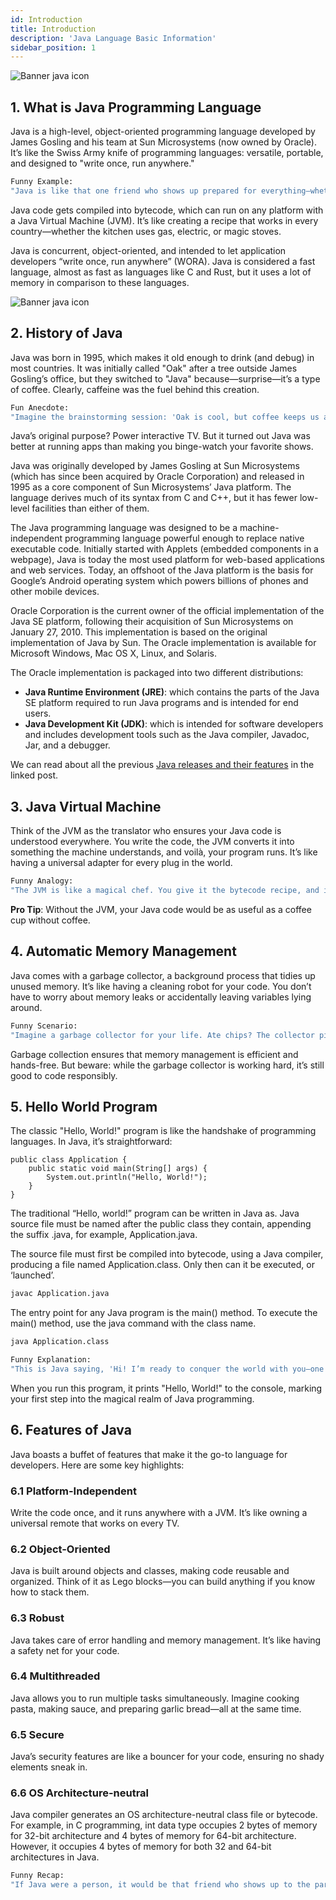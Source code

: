```yaml
---
id: Introduction
title: Introduction
description: 'Java Language Basic Information'
sidebar_position: 1
---
```

![Banner java icon](@site/static/img/kits/java/banner-java-icon.png)

## 1. What is Java Programming Language

Java is a high-level, object-oriented programming language developed by James Gosling and his team at Sun Microsystems (now owned by Oracle). It’s like the Swiss Army knife of programming languages: versatile, portable, and designed to "write once, run anywhere."

```bash
Funny Example:
"Java is like that one friend who shows up prepared for everything—whether it’s building a web app, creating Android games, or controlling your smart fridge. If Java had a motto, it would be: 'I got this.'"
```

Java code gets compiled into bytecode, which can run on any platform with a Java Virtual Machine (JVM). It’s like creating a recipe that works in every country—whether the kitchen uses gas, electric, or magic stoves.

Java is concurrent, object-oriented, and intended to let application developers “write once, run anywhere” (WORA). Java is considered a fast language, almost as fast as languages like C and Rust, but it uses a lot of memory in comparison to these languages.

![Banner java icon](@site/static/img/kits/java/jdk-kit.png)

## 2. History of Java

Java was born in 1995, which makes it old enough to drink (and debug) in most countries. It was initially called "Oak" after a tree outside James Gosling’s office, but they switched to "Java" because—surprise—it’s a type of coffee. Clearly, caffeine was the fuel behind this creation.

```bash
Fun Anecdote:
"Imagine the brainstorming session: 'Oak is cool, but coffee keeps us awake to code. Let’s go with Java!' And the rest, as they say, is history."
```

Java’s original purpose? Power interactive TV. But it turned out Java was better at running apps than making you binge-watch your favorite shows.

Java was originally developed by James Gosling at Sun Microsystems (which has since been acquired by Oracle Corporation) and released in 1995 as a core component of Sun Microsystems’ Java platform. The language derives much of its syntax from C and C++, but it has fewer low-level facilities than either of them.

The Java programming language was designed to be a machine-independent programming language powerful enough to replace native executable code. Initially started with Applets (embedded components in a webpage), Java is today the most used platform for web-based applications and web services. Today, an offshoot of the Java platform is the basis for Google’s Android operating system which powers billions of phones and other mobile devices.

Oracle Corporation is the current owner of the official implementation of the Java SE platform, following their acquisition of Sun Microsystems on January 27, 2010. This implementation is based on the original implementation of Java by Sun. The Oracle implementation is available for Microsoft Windows, Mac OS X, Linux, and Solaris.

The Oracle implementation is packaged into two different distributions:

- **Java Runtime Environment (JRE)**: which contains the parts of the Java SE platform required to run Java programs and is intended for end users.
- **Java Development Kit (JDK)**: which is intended for software developers and includes development tools such as the Java compiler, Javadoc, Jar, and a debugger.

We can read about all the previous [Java releases and their features](https://www.java.com/releases/) in the linked post.

## 3. Java Virtual Machine

Think of the JVM as the translator who ensures your Java code is understood everywhere. You write the code, the JVM converts it into something the machine understands, and voilà, your program runs. It’s like having a universal adapter for every plug in the world.

```bash
Funny Analogy:
"The JVM is like a magical chef. You give it the bytecode recipe, and it cooks up a dish that tastes amazing on every operating system—Windows, Linux, or macOS."
```

**Pro Tip**: Without the JVM, your Java code would be as useful as a coffee cup without coffee.

## 4. Automatic Memory Management

Java comes with a garbage collector, a background process that tidies up unused memory. It’s like having a cleaning robot for your code. You don’t have to worry about memory leaks or accidentally leaving variables lying around.

```bash
Funny Scenario:
"Imagine a garbage collector for your life. Ate chips? The collector picks up the bag. Wrote bad code? Well, it’s still up to you to fix that!"
```

Garbage collection ensures that memory management is efficient and hands-free. But beware: while the garbage collector is working hard, it’s still good to code responsibly.

## 5. Hello World Program

The classic "Hello, World!" program is like the handshake of programming languages. In Java, it’s straightforward:

```code
public class Application {
    public static void main(String[] args) {
        System.out.println("Hello, World!");
    }
}
```

The traditional “Hello, world!” program can be written in Java as. Java source file must be named after the public class they contain, appending the suffix .java, for example, Application.java.

The source file must first be compiled into bytecode, using a Java compiler, producing a file named Application.class. Only then can it be executed, or ‘launched’.

```bash
javac Application.java
```

The entry point for any Java program is the main() method. To execute the main() method, use the java command with the class name.

```bash
java Application.class
```

```bash
Funny Explanation:
"This is Java saying, 'Hi! I’m ready to conquer the world with you—one line of code at a time.'"
```

When you run this program, it prints "Hello, World!" to the console, marking your first step into the magical realm of Java programming.

## 6. Features of Java

Java boasts a buffet of features that make it the go-to language for developers. Here are some key highlights:

### 6.1 Platform-Independent

Write the code once, and it runs anywhere with a JVM. It’s like owning a universal remote that works on every TV.

### 6.2 Object-Oriented

Java is built around objects and classes, making code reusable and organized. Think of it as Lego blocks—you can build anything if you know how to stack them.

### 6.3 Robust

Java takes care of error handling and memory management. It’s like having a safety net for your code.

### 6.4 Multithreaded

Java allows you to run multiple tasks simultaneously. Imagine cooking pasta, making sauce, and preparing garlic bread—all at the same time.

### 6.5 Secure

Java’s security features are like a bouncer for your code, ensuring no shady elements sneak in.

### 6.6 OS Architecture-neutral

Java compiler generates an OS architecture-neutral class file or bytecode. For example, in C programming, int data type occupies 2 bytes of memory for 32-bit architecture and 4 bytes of memory for 64-bit architecture. However, it occupies 4 bytes of memory for both 32 and 64-bit architectures in Java.

```bash
Funny Recap:
"If Java were a person, it would be that friend who shows up to the party with snacks, fixes your Wi-Fi, and even drives you home—securely!"
```
